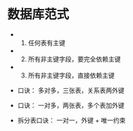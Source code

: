 # 数据库范式

- 1. 任何表有主键
- 2. 所有非主键字段，要完全依赖主键
- 3. 所有非主键字段，直接依赖主键


- 口诀： 多对多，三张表，关系表两外键
- 口诀： 一对多，两张表，多个表加外键
- 拆分表口诀： 一对一，外键 + 唯一约束